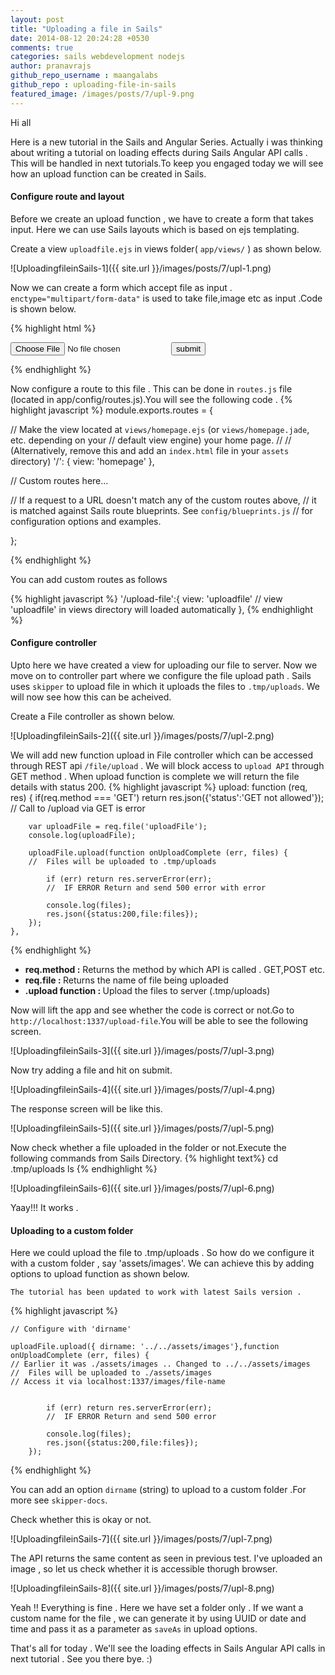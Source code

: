 ```yaml
---
layout: post
title: "Uploading a file in Sails"
date: 2014-08-12 20:24:28 +0530
comments: true
categories: sails webdevelopment nodejs
author: pranavrajs
github_repo_username : maangalabs
github_repo : uploading-file-in-sails
featured_image: /images/posts/7/upl-9.png
---
```



Hi all

Here is a new tutorial in the Sails and Angular Series. Actually i was thinking about writing a tutorial on loading effects during Sails Angular API calls . This will be handled in next tutorials.To keep you engaged today we will see how an upload function can be created in Sails.
<!-- more -->
<h4>Configure route and layout</h4>

Before we create an upload function , we have to create a form that takes input. Here we can use Sails layouts which is based on ejs templating. 

Create a view `uploadfile.ejs` in views folder( `app/views/` ) as shown below.
 
![UploadingfileinSails-1]({{ site.url }}/images/posts/7/upl-1.png)

Now we can create a form which accept file as input . `enctype="multipart/form-data"` is used to take file,image etc as input .Code is shown below.

{% highlight html %}
<!-- enctype="multipart/form-data" -->
<form id="uploadForm"
      enctype="multipart/form-data"
      action="/file/upload"
      method="post">
    	<input type="file" name="uploadFile" />
    	<input type="submit" value="submit"/>
</form>

{% endhighlight %}
	
Now configure a route to this file . This can be done in `routes.js` file (located in app/config/routes.js).You will see the following code .
{% highlight javascript %}
module.exports.routes = {


  // Make the view located at `views/homepage.ejs` (or `views/homepage.jade`, etc. depending on your
  // default view engine) your home page.
  //
  // (Alternatively, remove this and add an `index.html` file in your `assets` directory)
  '/': {
    view: 'homepage'
  },

  // Custom routes here...


  // If a request to a URL doesn't match any of the custom routes above,
  // it is matched against Sails route blueprints.  See `config/blueprints.js`
  // for configuration options and examples.

};

{% endhighlight %}

You can add custom routes as follows

{% highlight javascript %}
  '/upload-file':{
    view: 'uploadfile'  // view 'uploadfile' in views directory will loaded automatically
  },
{% endhighlight %}


<h4>Configure controller</h4>

Upto here we have created a view for uploading our file to server. Now we move on to controller part where we configure the file upload path . Sails uses `skipper` to upload file in which it uploads the files to `.tmp/uploads`. We will now see how this can be acheived. 

Create a File controller as shown below.

![UploadingfileinSails-2]({{ site.url }}/images/posts/7/upl-2.png)


We will add new function upload in File controller which can be accessed through REST api `/file/upload` . We will block access to `upload API` through GET method . When upload function is complete we will return the file details with status 200.
{% highlight javascript %}
  upload: function  (req, res) {
		if(req.method === 'GET')
			return res.json({'status':'GET not allowed'});						
			//	Call to /upload via GET is error

		var uploadFile = req.file('uploadFile');
		console.log(uploadFile);

	    uploadFile.upload(function onUploadComplete (err, files) {				
	    //	Files will be uploaded to .tmp/uploads
	    																		
	    	if (err) return res.serverError(err);								
	    	//	IF ERROR Return and send 500 error with error
			
	    	console.log(files);
	    	res.json({status:200,file:files});
	    });
	},
{% endhighlight %}

<ul>
	<li><strong>req.method :</strong> Returns the method by which API is called . GET,POST etc.</li>
	<li><strong>req.file : </strong> Returns the name of file being uploaded</li>
	<li><strong>.upload function : </strong> Upload the files to server (.tmp/uploads)</li>
</ul>

Now will lift the app and see whether the code is correct or not.Go to `http://localhost:1337/upload-file`.You will be able to see the following screen.

![UploadingfileinSails-3]({{ site.url }}/images/posts/7/upl-3.png)

Now try adding a file and hit on submit.

![UploadingfileinSails-4]({{ site.url }}/images/posts/7/upl-4.png)

The response screen will be like this.

![UploadingfileinSails-5]({{ site.url }}/images/posts/7/upl-5.png)

Now check whether a file uploaded in the folder or not.Execute the following commands from Sails Directory.
{% highlight text%}
cd .tmp/uploads
ls
{% endhighlight %}

![UploadingfileinSails-6]({{ site.url }}/images/posts/7/upl-6.png)

Yaay!!! It works . 

<h4>Uploading to a custom folder</h4>

Here we could upload the file to .tmp/uploads . So how do we configure it with a custom folder , say 'assets/images'. We can achieve this by adding options to upload function as shown below.


`The tutorial has been updated to work with latest Sails version .`

{% highlight javascript %}

	// Configure with 'dirname' 

    uploadFile.upload({ dirname: '../../assets/images'},function onUploadComplete (err, files) {				
    // Earlier it was ./assets/images .. Changed to ../../assets/images
    //	Files will be uploaded to ./assets/images
    // Access it via localhost:1337/images/file-name


	    	if (err) return res.serverError(err);									
	    	//	IF ERROR Return and send 500 error
			
	    	console.log(files);
	    	res.json({status:200,file:files});
	    });
	
{% endhighlight %}

You can add an option `dirname` (string) to upload to a custom folder .For more see `skipper-docs`.

Check whether this is okay or not.

![UploadingfileinSails-7]({{ site.url }}/images/posts/7/upl-7.png)

The API returns the same content as seen in previous test. I've uploaded an image , so let us check whether it is accessible thorugh browser. 

![UploadingfileinSails-8]({{ site.url }}/images/posts/7/upl-8.png)

Yeah !! Everything is fine . Here we have set a folder only . If we want a custom name for the file , we can generate it by using UUID or date and time and pass it as a parameter as `saveAs` in upload options. 

That's all for today . We'll see the loading effects in Sails Angular API calls in next tutorial . See you there bye. :)

<br/>


